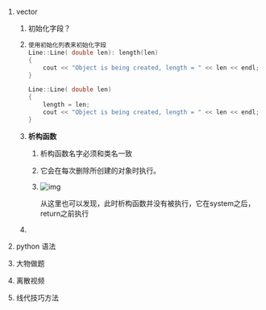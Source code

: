 1. vector

   1. 初始化字段？

   2. ~~~c++
      使用初始化列表来初始化字段
      Line::Line( double len): length(len)
      {
          cout << "Object is being created, length = " << len << endl;
      }
      
      Line::Line( double len)
      {
          length = len;
          cout << "Object is being created, length = " << len << endl;
      }
      ~~~

   3. **析构函数**

      1. 析构函数名字必须和类名一致

      2. 它会在每次删除所创建的对象时执行。

      3. ![img](https://img-blog.csdn.net/20180801190541868?watermark/2/text/aHR0cHM6Ly9ibG9nLmNzZG4ubmV0L3FxXzMzNzU3Mzk4/font/5a6L5L2T/fontsize/400/fill/I0JBQkFCMA==/dissolve/70)

         从这里也可以发现，此时析构函数并没有被执行，它在system之后，return之前执行

   4. 

2. python 语法

3. 大物做题

4. 离散视频

5. 线代技巧方法